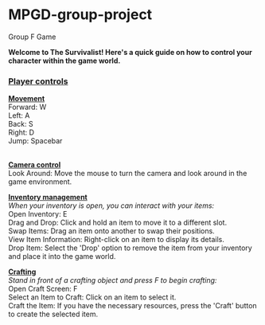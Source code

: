 # MPGD-group-project <br>
Group F Game <br>

<b>Welcome to The Survivalist! Here's a quick guide on how to control your character within the game world. </b>

<h3><ins>Player controls</ins></h3>
<ins><b>Movement</b></ins> <br>
Forward: W <br>
Left: A <br>
Back: S <br>
Right: D <br>
Jump: Spacebar <br> <br>

<ins><b>Camera control</b></ins> <br>
Look Around: Move the mouse to turn the camera and look around in the game environment. <br>

<ins><b>Inventory management</b></ins> <br>
*When your inventory is open, you can interact with your items:* <br>
Open Inventory: E <br>
Drag and Drop: Click and hold an item to move it to a different slot. <br>
Swap Items: Drag an item onto another to swap their positions. <br>
View Item Information: Right-click on an item to display its details. <br>
Drop Item: Select the 'Drop' option to remove the item from your inventory and place it into the game world. <br>

<ins><b>Crafting</b></ins> <br>
*Stand in front of a crafting object and press F to begin crafting:* <br>
Open Craft Screen: F <br>
Select an Item to Craft: Click on an item to select it. <br>
Craft the Item: If you have the necessary resources, press the 'Craft' button to create the selected item. <br>
